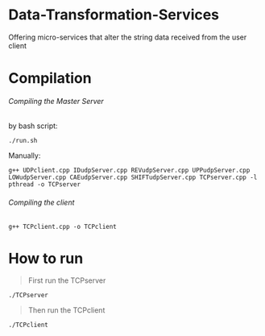# Data-Transformation-Services
Offering micro-services that alter the string data received from the user client

# Compilation
###### Compiling the Master Server
by bash script:
```
./run.sh
```
Manually:
```
g++ UDPclient.cpp IDudpServer.cpp REVudpServer.cpp UPPudpServer.cpp LOWudpServer.cpp CAEudpServer.cpp SHIFTudpServer.cpp TCPserver.cpp -l pthread -o TCPserver
```

###### Compiling the client
```
g++ TCPclient.cpp -o TCPclient
```
# How to run
> First run the TCPserver
```
./TCPserver
```
> Then run the TCPclient
```
./TCPclient
```
